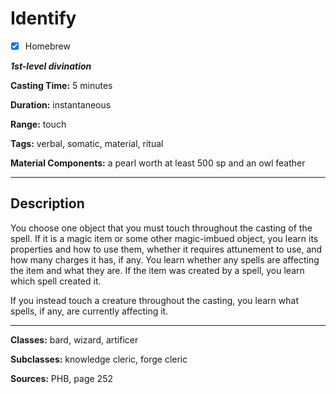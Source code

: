 # Identify

- [x] Homebrew

***1st-level divination***

**Casting Time:** 5 minutes

**Duration:** instantaneous

**Range:** touch

**Tags:** verbal, somatic, material, ritual

**Material Components:** a pearl worth at least 500 sp and an owl feather

---

## Description
You choose one object that you must touch throughout the casting of the spell.
If it is a magic item or some other magic-imbued object, you learn its properties and how to use them, whether it requires attunement to use, and how many charges it has, if any.
You learn whether any spells are affecting the item and what they are.
If the item was created by a spell, you learn which spell created it.

If you instead touch a creature throughout the casting, you learn what spells, if any, are currently affecting it.

---

**Classes:** bard, wizard, artificer

**Subclasses:** knowledge cleric, forge cleric

**Sources:** PHB, page 252

<!-- QA Pass Needed! -->
